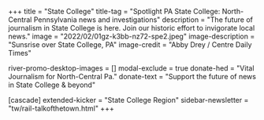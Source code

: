 +++
title = "State College"
title-tag = "Spotlight PA State College: North-Central Pennsylvania news and investigations"
description = "The future of journalism in State College is here. Join our historic effort to invigorate local news."
image = "2022/02/01gz-k3bb-nz72-spe2.jpeg"
image-description = "Sunsrise over State College, PA"
image-credit = "Abby Drey / Centre Daily Times"

river-promo-desktop-images = []
modal-exclude = true
donate-hed = "Vital Journalism for North-Central Pa."
donate-text = "Support the future of news in State College & beyond"

[cascade]
extended-kicker = "State College Region"
sidebar-newsletter = "tw/rail-talkofthetown.html"
+++
